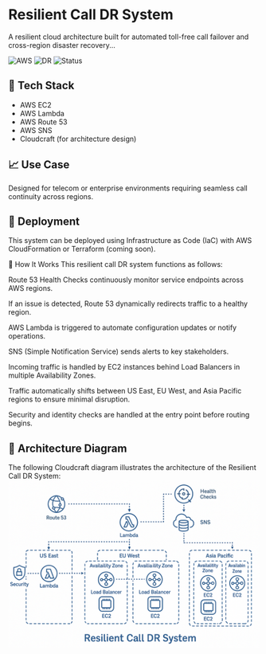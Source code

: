 # Resilient Call DR System

A resilient cloud architecture built for automated toll-free call failover and cross-region disaster recovery...

![AWS](https://img.shields.io/badge/AWS-cloud-orange)
![DR](https://img.shields.io/badge/Disaster--Recovery-Resilient-blue)
![Status](https://img.shields.io/badge/status-active-brightgreen)

## 🧰 Tech Stack
- AWS EC2
- AWS Lambda
- AWS Route 53
- AWS SNS
- Cloudcraft (for architecture design)

## 📈 Use Case
Designed for telecom or enterprise environments requiring seamless call continuity across regions.

## 🚀 Deployment
This system can be deployed using Infrastructure as Code (IaC) with AWS CloudFormation or Terraform (coming soon).


🔄 How It Works
This resilient call DR system functions as follows:

Route 53 Health Checks continuously monitor service endpoints across AWS regions.

If an issue is detected, Route 53 dynamically redirects traffic to a healthy region.

AWS Lambda is triggered to automate configuration updates or notify operations.

SNS (Simple Notification Service) sends alerts to key stakeholders.

Incoming traffic is handled by EC2 instances behind Load Balancers in multiple Availability Zones.

Traffic automatically shifts between US East, EU West, and Asia Pacific regions to ensure minimal disruption.

Security and identity checks are handled at the entry point before routing begins.


## 🧭 Architecture Diagram
The following Cloudcraft diagram illustrates the architecture of the Resilient Call DR System:
![diagram](architecture/cloudcraft-diagram.png)



























